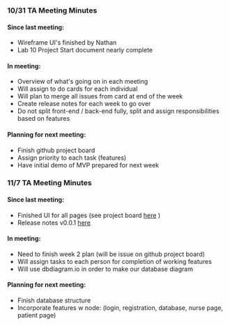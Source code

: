 ### 10/31 TA Meeting Minutes

#### Since last meeting:
- Wireframe UI's finished by Nathan
- Lab 10 Project Start document nearly complete

#### In meeting:
- Overview of what's going on in each meeting
- Will assign to do cards for each individual
- Will plan to merge all issues from card at end of the week
- Create release notes for each week to go over
- Do not split front-end / back-end fully, split and assign responsibilities based on features

#### Planning for next meeting:
- Finish github project board
- Assign priority to each task (features)
- Have initial demo of MVP prepared for next week



### 11/7 TA Meeting Minutes

#### Since last meeting:
- Finished UI for all pages (see project board [here](https://github.com/users/jackmckinstry/projects/2/views/1) )
- Release notes v0.0.1 [here](https://github.com/jackmckinstry/homecare-project/releases/tag/v0.0.1)

#### In meeting:
- Need to finish week 2 plan (will be issue on github project board)
- Will assign tasks to each person for completion of working features
- Will use dbdiagram.io in order to make our database diagram

#### Planning for next meeting:
- Finish database structure
- Incorporate features w node: (login, registration, database, nurse page, patient page)